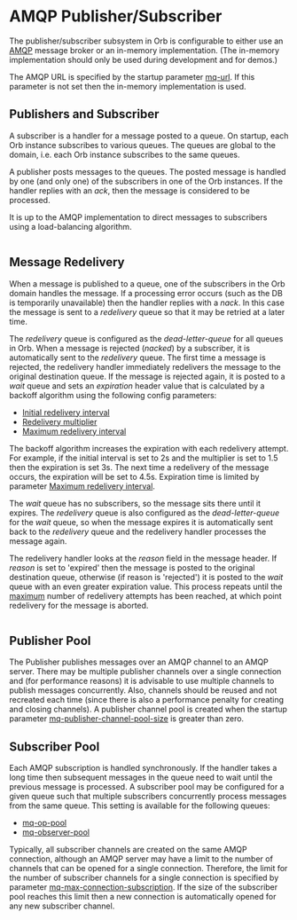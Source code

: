 # AMQP Publisher/Subscriber

The publisher/subscriber subsystem in Orb is configurable to either use an
[AMQP](https://www.amqp.org/) message broker or an in-memory implementation.
(The in-memory implementation should only be used during development and for demos.)

The AMQP URL is specified by the startup parameter [mq-url](parameters.html#mq-url). If
this parameter is not set then the in-memory implementation is used.

## Publishers and Subscriber

A subscriber is a handler for a message posted to a queue. On startup, each Orb instance subscribes to various
queues. The queues are global to the domain, i.e. each Orb instance subscribes to the same queues.

A publisher posts messages to the queues. The posted message is handled by one (and only one) of the subscribers in
one of the Orb instances. If the handler replies with an _ack_, then the message is considered to be processed.

It is up to the AMQP implementation to direct messages to subscribers using a
load-balancing algorithm.

```{image} ../_static/orb/mq-pubsub.svg

```

## Message Redelivery

When a message is published to a queue, one of the subscribers in the Orb domain handles the
message. If a processing error occurs (such as the DB is temporarily unavailable) then the handler replies 
with a _nack_. In this case the message is sent to a _redelivery_ queue so that it may be retried at a later time.

The _redelivery_ queue is configured as the _dead-letter-queue_ for all queues in Orb.
When a message is rejected (_nacked_) by a subscriber, it is automatically sent to the _redelivery_
queue. The first time a message is rejected, the redelivery handler immediately redelivers
the message to the original destination queue. If the message is rejected again, it is
posted to a _wait_ queue and sets an _expiration_ header value that is calculated by a backoff
algorithm using the following config parameters:

- [Initial redelivery interval](parameters.html#mq-redelivery-initial-interval)
- [Redelivery multiplier](parameters.html#mq-redelivery-multiplier)
- [Maximum redelivery interval](parameters.html#mq-redelivery-max-interval)

The backoff algorithm increases the expiration with each redelivery attempt. For example, if the initial interval
is set to 2s and the multiplier is set to 1.5 then the expiration is set 3s. The next time a redelivery of the
message occurs, the expiration will be set to 4.5s. Expiration time is limited by parameter
[Maximum redelivery interval](parameters.html#mq-redelivery-max-interval).

The _wait_ queue has no subscribers, so the message sits there until it expires. The _redelivery_ queue is also
configured as the _dead-letter-queue_ for the _wait_ queue, so when the message expires it is automatically sent
back to the _redelivery_ queue and the redelivery handler processes the message again.

The redelivery handler looks at the _reason_ field in the message header. If _reason_ is set to 'expired' then the
message is posted to the original destination queue, otherwise (if reason is 'rejected') it is posted to the _wait_
queue with an even greater expiration value. This process repeats until the
[maximum](parameters.html#mq-redelivery-max-attempts) number of redelivery attempts has been reached, at which
point redelivery for the message is aborted.

```{image} ../_static/orb/mq-pubsub-redeliver.svg

```

## Publisher Pool

The Publisher publishes messages over an AMQP channel to an AMQP server. There may be multiple publisher channels
over a single connection and (for performance reasons) it is advisable to use multiple channels to publish
messages concurrently. Also, channels should be reused and not recreated each time (since there is also a performance
penalty for creating and closing channels). A publisher channel pool is created when the startup
parameter [mq-publisher-channel-pool-size](parameters.html#mq-publisher-pool) is greater than zero.

## Subscriber Pool

Each AMQP subscription is handled synchronously. If the handler takes a long time then subsequent messages in the queue
need to wait until the previous message is processed. A subscriber pool may be configured for a given queue such that
multiple subscribers concurrently process messages from the same queue. This setting is available for the following queues:
- [mq-op-pool](parameters.html#mq-op-pool)
- [mq-observer-pool](parameters.html#mq-observer-pool)

Typically, all subscriber channels are created on the same AMQP connection, although an AMQP server may
have a limit to the number of channels that can be opened for a single connection. Therefore, the limit for the number
of subscriber channels for a single connection is specified by parameter
[mq-max-connection-subscription](parameters.html#mq-max-connection-subscriptions). If the size of the subscriber pool
reaches this limit then a new connection is automatically opened for any new subscriber channel.
